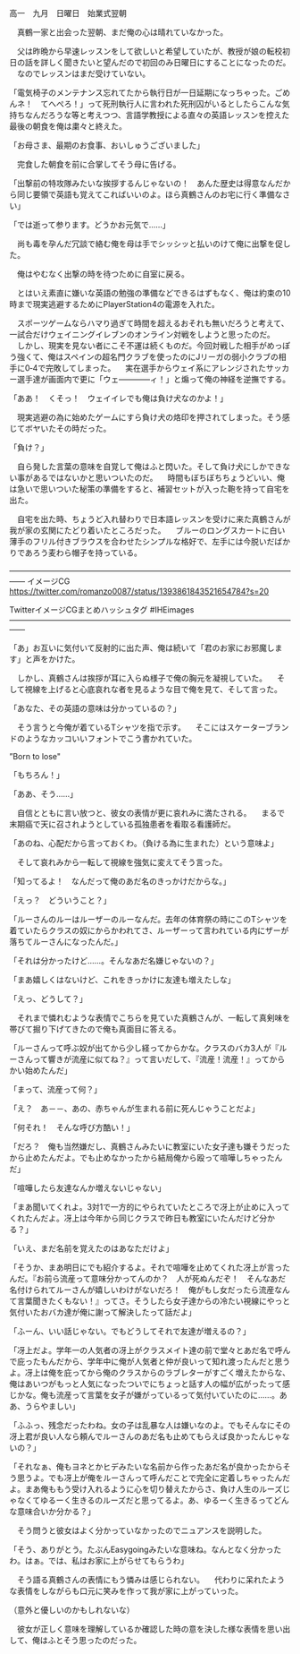 高一　九月　日曜日　始業式翌朝

　真鶴一家と出会った翌朝、まだ俺の心は晴れていなかった。



　父は昨晩から早速レッスンをして欲しいと希望していたが、教授が娘の転校初日の話を詳しく聞きたいと望んだので初回のみ日曜日にすることになったのだ。
　なのでレッスンはまだ受けていない。

「電気椅子のメンテナンス忘れてたから執行日が一日延期になっちゃった。ごめんネ！　てへぺろ！」って死刑執行人に言われた死刑囚がいるとしたらこんな気持ちなんだろうな等と考えつつ、言語学教授による直々の英語レッスンを控えた最後の朝食を俺は粛々と終えた。

「お母さま、最期のお食事、おいしゅうございました」

　完食した朝食を前に合掌してそう母に告げる。

「出撃前の特攻隊みたいな挨拶するんじゃないの！　あんた歴史は得意なんだから同じ要領で英語も覚えてこればいいのよ。ほら真鶴さんのお宅に行く準備なさい」

「では逝って参ります。どうかお元気で……」

　尚も毒を孕んだ冗談で絡む俺を母は手でシッシッと払いのけて俺に出撃を促した。

　俺はやむなく出撃の時を待つために自室に戻る。

　とはいえ素直に嫌いな英語の勉強の準備などできるはずもなく、俺は約束の10時まで現実逃避するためにPlayerStation4の電源を入れた。

　スポーツゲームならハマり過ぎて時間を超えるおそれも無いだろうと考えて、一試合だけウェイニングイレブンのオンライン対戦をしようと思ったのだ。
　しかし、現実を見ない者にこそ不運は続くものだ。今回対戦した相手がめっぽう強くて、俺はスペインの超名門クラブを使ったのにJリーガの弱小クラブの相手に0‐4で完敗してしまった。
　実在選手からウェイ系にアレンジされたサッカー選手達が画面内で更に「ウェ――――ィ！」と煽って俺の神経を逆撫でする。

「ああ！　くそっ！　ウェイイレでも俺は負け犬なのかよ！」

　現実逃避の為に始めたゲームにすら負け犬の烙印を押されてしまった。そう感じてボヤいたその時だった。

「負け？」

　自ら発した言葉の意味を自覚して俺はふと閃いた。そして負け犬にしかできない事があるではないかと思いついたのだ。
　時間もぼちぼちちょうどいい、俺は急いで思いついた秘策の準備をすると、補習セットが入った鞄を持って自宅を出た。

　自宅を出た時、ちょうど入れ替わりで日本語レッスンを受けに来た真鶴さんが我が家の玄関にたどり着いたところだった。
　ブルーのロングスカートに白い薄手のフリル付きブラウスを合わせたシンプルな格好で、左手には今脱いだばかりであろう麦わら帽子を持っている。

――――――――――――――――――――――――――――――――――――――
イメージCG
https://twitter.com/romanzo0087/status/1393861843521654784?s=20

TwitterイメージCGまとめハッシュタグ
#IHEimages
――――――――――――――――――――――――――――――――――――――

「あ」お互いに気付いて反射的に出た声、俺は続いて「君のお家にお邪魔します」と声をかけた。

　しかし、真鶴さんは挨拶が耳に入らぬ様子で俺の胸元を凝視していた。
　そして視線を上げると心底哀れな者を見るような目で俺を見て、そして言った。

「あなた、その英語の意味は分かっているの？」

　そう言うと今俺が着ているTシャツを指で示す。
　そこにはスケーターブランドのようなカッコいいフォントでこう書かれていた。

”Born to lose"

「もちろん！」

「ああ、そう……」

　自信とともに言い放つと、彼女の表情が更に哀れみに満たされる。
　まるで末期癌で天に召されようとしている孤独患者を看取る看護師だ。

「あのね、心配だから言っておくわ。（負ける為に生まれた）という意味よ」

　そして哀れみから一転して視線を強気に変えてそう言った。

「知ってるよ！　なんだって俺のあだ名のきっかけだからな。」

「えっ？　どういうこと？」

「ルーさんのルーはルーザーのルーなんだ。去年の体育祭の時にこのTシャツを着ていたらクラスの奴にからかわれてさ、ルーザーって言われている内にザーが落ちてルーさんになったんだ。」

「それは分かったけど……。そんなあだ名嫌じゃないの？」

「まあ嬉しくはないけど、これをきっかけに友達も増えたしな」

「えっ、どうして？」

　それまで憐れむような表情でこちらを見ていた真鶴さんが、一転して真剣味を帯びて掘り下げてきたので俺も真面目に答える。

「ルーさんって呼ぶ奴が出てから少し経ってからかな。クラスのバカ3人が『ルーさんって響きが流産に似てね？』って言いだして、『流産！流産！』ってからかい始めたんだ」

「まって、流産って何？」

「え？　あ－－、あの、赤ちゃんが生まれる前に死んじゃうことだよ」

「何それ！　そんな呼び方酷い！」

「だろ？　俺も当然嫌だし、真鶴さんみたいに教室にいた女子達も嫌そうだったから止めたんだよ。でも止めなかったから結局俺から殴って喧嘩しちゃったんだ」

「喧嘩したら友達なんか増えないじゃない」

「まあ聞いてくれよ。3対1で一方的にやられていたところで冴上が止めに入ってくれたんだよ。冴上は今年から同じクラスで昨日も教室にいたんだけど分かる？」

「いえ、まだ名前を覚えたのはあなただけよ」

「そうか、まあ明日にでも紹介するよ。それで喧嘩を止めてくれた冴上が言ったんだ。『お前ら流産って意味分かってんのか？　人が死ぬんだぞ！　そんなあだ名付けられてルーさんが嬉しいわけがないだろ！　俺がもし女だったら流産なんて言葉聞きたくもない！』ってさ。そうしたら女子達からの冷たい視線にやっと気付いたおバカ達が俺に謝って解決したって話だよ」

「ふーん、いい話じゃない。でもどうしてそれで友達が増えるの？」

「冴上だよ。学年一の人気者の冴上がクラスメイト達の前で堂々とあだ名で呼んで庇ったもんだから、学年中に俺が人気者と仲が良いって知れ渡ったんだと思うよ。冴上は俺を庇ってから俺のクラスからのラブレターがすごく増えたからな、俺はあいつがもっと人気になったついでにちょっと話す人の幅が広がったって感じかな。俺も流産って言葉を女子が嫌がっているって気付いていたのに……。ああ、うらやましい」

「ふふっ、残念だったわね。女の子は乱暴な人は嫌いなのよ。でもそんなにその冴上君が良い人なら頼んでルーさんのあだ名も止めてもらえば良かったんじゃないの？」

「それなぁ、俺もヨネとかヒデみたいな名前から作ったあだ名が良かったからそう思うよ。でも冴上が俺をルーさんって呼んだことで完全に定着しちゃったんだよ。まあ俺ももう受け入れるように心を切り替えたからさ、負け人生のルーズじゃなくてゆるーく生きるのルーズだと思ってるよ。あ、ゆるーく生きるってどんな意味合いか分かる？」

　そう問うと彼女はよく分かっていなかったのでニュアンスを説明した。

「そう、ありがとう。たぶんEasygoingみたいな意味ね。なんとなく分かったわ。はぁ。では、私はお家に上がらせてもらうわ」

　そう語る真鶴さんの表情にもう憐みは感じられない。
　代わりに呆れたような表情をしながらも口元に笑みを作って我が家に上がっていった。

（意外と優しいのかもしれないな）

　彼女が正しく意味を理解しているか確認した時の意を決した様な表情を思い出して、俺はふとそう思ったのだった。